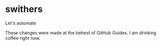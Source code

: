 # swithers
Let's automate

These changes were made at the behest of GitHub Guides. I am drinking coffee right now.
